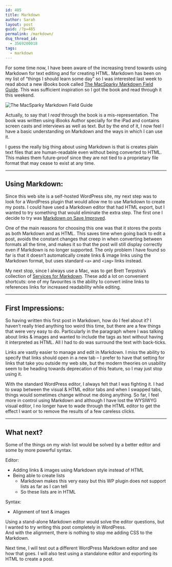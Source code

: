 ```yaml
---
id: 485
title: Markdown
author: Sarah
layout: post
guid: /?p=485
permalink: /markdown/
dsq_thread_id:
  - 3569200018
tags:
  - markdown
---
```

For some time now, I have been aware of the increasing trend towards using Markdown for text editing and for creating HTML. Markdown has been on my list of &#8220;things I should learn some day&#8221; so I was interested last week to read about a new iBooks book called [The MacSparky Markdown Field Guide][1]. This was sufficient inspiration so I got the book and read through it this weekend.



![The MacSparky Markdown Field Guide][2]

Actually, to say that I *read* through the book is a mis-representation. The book was written using iBooks Author specially for the iPad and contains screen casts and interviews as well as text. But by the end of it, I now feel I have a basic understanding on Markdown and the ways in which I can use it.

I guess the really big thing about using Markdown is that is creates plain text files that are human-readable even without being converted to HTML. This makes them future-proof since they are not tied to a proprietary file format that may cease to exist at any time.

* * *

## Using Markdown:

Since this web site is a self-hosted WordPress site, my next step was to look for a WordPress plugin that would allow me to use Markdown to create my posts. I could have used a Markdown editor that had HTML export, but I wanted to try something that would eliminate the extra step. The first one I decide to try was [Markdown on Save Improved][3].

One of the main reasons for choosing this one was that it stores the posts as both Markdown and as HTML. This saves time when going back to edit a post, avoids the constant changes that creep in when converting between formats all the time, and makes it so that the post will still display correctly even if Markdown is no longer supported. The only problem I have found so far is that it doesn&#8217;t automatically create links & image links using the Markdown format, but uses standard `<a>` and `<img>` links instead.

My next stop, since I always use a Mac, was to get Brett Terpstra&#8217;s collection of [Services for Markdown][4]. These add a lot on convenient shortcuts: one of my favourites is the ability to convert inline links to references links for increased readability while editing.

* * *

## First Impressions:

So having written this first post in Markdown, how do I feel about it? I haven&#8217;t really tried anything too weird this time, but there are a few things that were very easy to do. Particularly in the paragraph where I was talking about links & images and wanted to include the tags as text without having it interpreted as HTML. All I had to do was surround the text with back-ticks.

Links are vastly easier to manage and edit in Markdown. I miss the ability to specify that links should open in a new tab &#8211; I prefer to have that setting for links that take you outside my web site, but the modern theories on usability seem to be heading towards deprecation of this feature, so I may just stop using it.

With the standard WordPress editor, I always felt that I was fighting it. I had to swap between the visual & HTML editor tabs and when I swapped tabs, things would sometimes change without me doing anything. So far, I feel more in control using Markdown and although I have lost the WYSIWYG visual editor, I no longer have to wade through the HTML editor to get the effect I want or to remove the results of a few careless clicks.

* * *

## What next?

Some of the things on my wish list would be solved by a better editor and some by more powerful syntax.

Editor:

  * Adding links &#038; images using Markdown style instead of HTML
  * Being able to create lists 
      * Markdown makes this very easy but this WP plugin does not support lists as far as I can tell
      * So these lists are in HTML

Syntax:

  * Alignment of text &#038; images

Using a stand-alone Markdown editor would solve the editor questions, but I wanted to try writing this post completely in WordPress.  
And with the alignment, there is nothing to stop me adding CSS to the Markdown.

Next time, I will test out a different WordPress Markdown editor and see how that goes. I will also test using a standalone editor and exporting its HTML to create a post.

 [1]: http://macsparky.com/markdown
 [2]: http://static.squarespace.com/static/5008676d84aeae82b8acdd8c/t/5147c7a6e4b0d224b4419401/1363658669971/Markdown%20Cover%20Art%20-%20JPG.jpg?format=500w
 [3]: http://wordpress.org/extend/plugins/markdown-on-save-improved/
 [4]: http://brettterpstra.com/projects/markdown-service-tools/